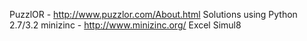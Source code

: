 PuzzlOR - http://www.puzzlor.com/About.html 
Solutions using Python 2.7/3.2 
minizinc - http://www.minizinc.org/
Excel
Simul8


